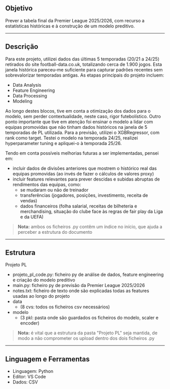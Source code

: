 ## Objetivo
Prever a tabela final da Premier League 2025/2026, com recurso a estatísticas históricas e à construção de um modelo preditivo.

---

## Descrição
Para este projeto, utilizei dados das últimas 5 temporadas (20/21 a 24/25) retirados do site football-data.co.uk, totalizando cerca de 1.900 jogos. Esta janela histórica pareceu-me suficiente para capturar padrões recentes sem sobrevalorizar temporadas antigas.
As etapas principais do projeto incluem: 
- Data Analysis
- Feature Engineering
- Data Processing
- Modeling

Ao longo destes blocos, tive em conta a otimização dos dados para o modelo, sem perder contextualidade, neste caso, rigor futebolístico. 
Outro ponto importante que tive em atenção foi ensinar o modelo a lidar com equipas promovidas que não tinham dados históricos na janela de 5 temporadas de PL utilizada.
Para a previsão, utilizei o XGBRegressor, com rank como target. Testei o modelo na temporada 24/25, realizei hyperparameter tuning e apliquei-o à temporada 25/26. 

Tendo em conta possíveis melhorias futuras a ser implementadas, pensei em: 
- incluir dados de divisões anteriores que mostrem o histórico real das equipas promovidas (ao invés de fazer o cálculos de valores proxy)
- incluir features relevantes para prever descidas e subidas abruptas de rendimentos das equipas, como:
  - se mudaram ou não de treinador 
  - transferências (jogadores, posições, investimento, receita de vendas)
  - dados financeiros (folha salarial, receitas de bilheteria e merchandising, situação do clube face às regras de fair play da Liga e da UEFA) 

> **Nota:** ambos os ficheiros .py contêm um índice no início, que ajuda a perceber a estrutura do documento 

---

## Estrutura
Projeto PL 
  - projeto_pl_code.py: ficheiro py de análise de dados, feature engineering e criação do modelo preditivo
  - main.py: ficheiro py de previsão da Premier League 2025/2026
  - notes.txt: ficheiro de texto onde são explicadas todas as features usadas ao longo do projeto 
  - data
    - (8 cvs: todos os ficheiros csv necessários)
  - modelo
    - (3 pkl: pasta onde são guardados os ficheiros do modelo, scaler e encoder)

> **Nota:** é vital que a estrutura da pasta "Projeto PL" seja mantida, de modo a não comprometer os upload dentro dos dois ficheiros .py 

---

## Linguagem e Ferramentas
- Linguagem: Python
- Editor: VS Code
- Dados: CSV 

